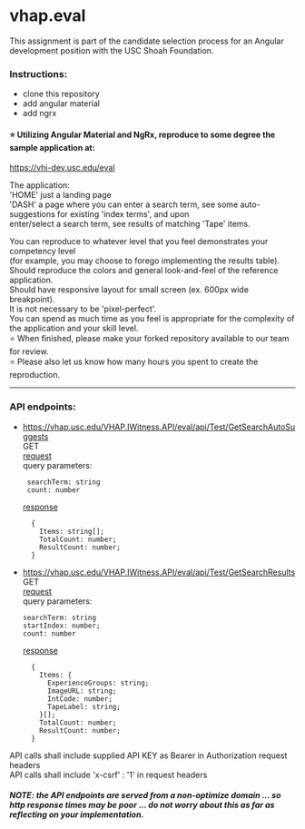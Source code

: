 # vhap.eval

This assignment is part of the candidate selection process for an Angular development position with the USC Shoah Foundation.

### Instructions:

- clone this repository
- add angular material
- add ngrx

#### ⭐ Utilizing Angular Material and NgRx, reproduce to some degree the sample application at:

https://vhi-dev.usc.edu/eval

The application:  
'HOME' just a landing page  
'DASH' a page where you can enter a search term, see some auto-suggestions for existing 'index terms', and upon  
enter/select a search term, see results of matching 'Tape' items.

You can reproduce to whatever level that you feel demonstrates your competency level  
(for example, you may choose to forego implementing the results table).  
Should reproduce the colors and general look-and-feel of the reference application.  
Should have responsive layout for small screen (ex. 600px wide breakpoint).  
It is not necessary to be 'pixel-perfect'.  
You can spend as much time as you feel is appropriate for the complexity of the application and your skill level.  
⭐ When finished, please make your forked repository available to our team for review.  
⭐ Please also let us know how many hours you spent to create the reproduction.

---

### API endpoints:

- https://vhap.usc.edu/VHAP.IWitness.API/eval/api/Test/GetSearchAutoSuggests  
   GET  
   <u>request</u>  
   query parameters:

  ```
   searchTerm: string
   count: number
  ```

  <u>response</u>

  ```
    {
      Items: string[];
      TotalCount: number;
      ResultCount: number;
    }
  ```

- https://vhap.usc.edu/VHAP.IWitness.API/eval/api/Test/GetSearchResults  
  GET  
   <u>request</u>  
   query parameters:

  ```
  searchTerm: string
  startIndex: number;
  count: number
  ```

  <u>response</u>

  ```
    {
      Items: {
        ExperienceGroups: string;
        ImageURL: string;
        IntCode: number;
        TapeLabel: string;
      }[];
      TotalCount: number;
      ResultCount: number;
    }
  ```

API calls shall include supplied API KEY as Bearer in Authorization request headers  
API calls shall include 'x-csrf' : '1' in request headers

##### _NOTE: the API endpoints are served from a non-optimize domain ... so http response times may be poor ... do not worry about this as far as reflecting on your implementation._
